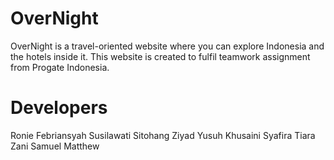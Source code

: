# OverNight
OverNight is a travel-oriented website where you can explore Indonesia and the hotels inside it.
This website  is created to fulfil teamwork assignment from Progate Indonesia. 

# Developers
Ronie Febriansyah
Susilawati Sitohang
Ziyad Yusuh Khusaini
Syafira Tiara Zani
Samuel Matthew
